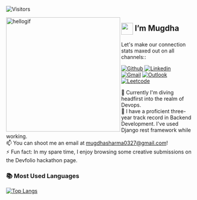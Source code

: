 ![Visitors](https://api.visitorbadge.io/api/visitors?path=https%3A%2F%2Fgithub.com%2Fmugdha273&countColor=%23d9e3f0)

<img align="left" src="https://user-images.githubusercontent.com/67560900/107698101-10797e00-6cda-11eb-8357-b7808d66151a.gif" width="310" alt="hellogif">

## <img align="center" src="https://github-production-user-asset-6210df.s3.amazonaws.com/85048574/261039048-0c59c7b1-864c-4dbc-ad8e-4b5dbe3639dd.gif" height="32"> I’m Mugdha

Let's make our connection stats maxed out on all channels::

[![Github](https://img.shields.io/badge/-Github-000?style=flat&logo=Github&logoColor=white)](https://github.com/mugdha273)
[![Linkedin](https://img.shields.io/badge/-LinkedIn-blue?style=flat&logo=Linkedin&logoColor=white)](https://www.linkedin.com/in/mugdha-sharma-34a816200/)
[![Gmail](https://img.shields.io/badge/-Gmail-c14438?style=flat&logo=Gmail&logoColor=white)](mailto:mugdhasharma0327@gmail.com)
[![Outlook](https://img.shields.io/badge/-Outlook-0078D4?style=flat&logo=Microsoft-Outlook&logoColor=white)](mailto:mugdha0327@outlook.com)
[![Leetcode](https://img.shields.io/badge/dynamic/json?style=plastic&labelColor=black&color=%23ffa116&label=Solved&query=solved&url=https%3A%2F%2Fleetcode-badge.vercel.app%2Fapi%2Fusers%2Fmugdha1717&logo=leetcode&logoColor=yellow)](https://leetcode.com/mugdha1717/)


👀 Currently I'm diving headfirst into the realm of Devops.  
🌱 I have a proficient three-year track record in Backend Development. I've used Django rest framework while working.   
📫 You can shoot me an email at mugdhasharma0327@gmail.com!    
⚡ Fun fact: In my spare time, I enjoy browsing some creative submissions on the Devfolio hackathon page.  


 ### 📚 Most Used Languages
[![Top Langs](https://github-readme-stats-git-masterrstaa-rickstaa.vercel.app/api/top-langs/?username=mugdha273)](https://github.com/anuraghazra/github-readme-stats)




